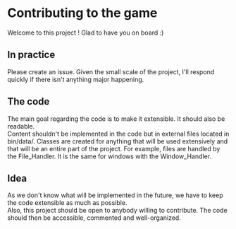# Contributing to the game

Welcome to this project ! Glad to have you on board :)

## In practice

Please create an issue. Given the small scale of the project, I'll respond quickly if there isn't anything major happening.

## The code

The main goal regarding the code is to make it extensible. It should also be readable.  
Content shouldn't be implemented in the code but in external files located in bin/data/.
Classes are created for anything that will be used extensively and that will be an entire part of the project. For example, files are handled by the File_Handler. It is the same for windows with the Window_Handler.

## Idea

As we don't know what will be implemented in the future, we have to keep the code extensible as much as possible.  
Also, this project should be open to anybody willing to contribute. The code should then be accessible, commented and well-organized.
